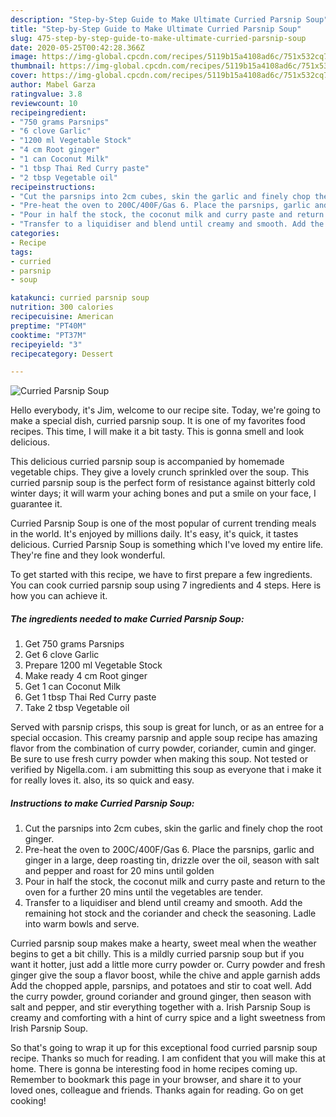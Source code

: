 ```yaml
---
description: "Step-by-Step Guide to Make Ultimate Curried Parsnip Soup"
title: "Step-by-Step Guide to Make Ultimate Curried Parsnip Soup"
slug: 475-step-by-step-guide-to-make-ultimate-curried-parsnip-soup
date: 2020-05-25T00:42:28.366Z
image: https://img-global.cpcdn.com/recipes/5119b15a4108ad6c/751x532cq70/curried-parsnip-soup-recipe-main-photo.jpg
thumbnail: https://img-global.cpcdn.com/recipes/5119b15a4108ad6c/751x532cq70/curried-parsnip-soup-recipe-main-photo.jpg
cover: https://img-global.cpcdn.com/recipes/5119b15a4108ad6c/751x532cq70/curried-parsnip-soup-recipe-main-photo.jpg
author: Mabel Garza
ratingvalue: 3.8
reviewcount: 10
recipeingredient:
- "750 grams Parsnips"
- "6 clove Garlic"
- "1200 ml Vegetable Stock"
- "4 cm Root ginger"
- "1 can Coconut Milk"
- "1 tbsp Thai Red Curry paste"
- "2 tbsp Vegetable oil"
recipeinstructions:
- "Cut the parsnips into 2cm cubes, skin the garlic and finely chop the root ginger."
- "Pre-heat the oven to 200C/400F/Gas 6. Place the parsnips, garlic and ginger in a large, deep roasting tin, drizzle over the oil, season with salt and pepper and roast for 20 mins until golden"
- "Pour in half the stock, the coconut milk and curry paste and return to the oven for a further 20 mins until the vegetables are tender."
- "Transfer to a liquidiser and blend until creamy and smooth. Add the remaining hot stock and the coriander and check the seasoning. Ladle into warm bowls and serve."
categories:
- Recipe
tags:
- curried
- parsnip
- soup

katakunci: curried parsnip soup 
nutrition: 300 calories
recipecuisine: American
preptime: "PT40M"
cooktime: "PT37M"
recipeyield: "3"
recipecategory: Dessert

---
```



![Curried Parsnip Soup](https://img-global.cpcdn.com/recipes/5119b15a4108ad6c/751x532cq70/curried-parsnip-soup-recipe-main-photo.jpg)

Hello everybody, it's Jim, welcome to our recipe site. Today, we're going to make a special dish, curried parsnip soup. It is one of my favorites food recipes. This time, I will make it a bit tasty. This is gonna smell and look delicious.

This delicious curried parsnip soup is accompanied by homemade vegetable chips. They give a lovely crunch sprinkled over the soup. This curried parsnip soup is the perfect form of resistance against bitterly cold winter days; it will warm your aching bones and put a smile on your face, I guarantee it.

Curried Parsnip Soup is one of the most popular of current trending meals in the world. It's enjoyed by millions daily. It's easy, it's quick, it tastes delicious. Curried Parsnip Soup is something which I've loved my entire life. They're fine and they look wonderful.


To get started with this recipe, we have to first prepare a few ingredients. You can cook curried parsnip soup using 7 ingredients and 4 steps. Here is how you can achieve it.

<!--inarticleads1-->

##### The ingredients needed to make Curried Parsnip Soup:

1. Get 750 grams Parsnips
1. Get 6 clove Garlic
1. Prepare 1200 ml Vegetable Stock
1. Make ready 4 cm Root ginger
1. Get 1 can Coconut Milk
1. Get 1 tbsp Thai Red Curry paste
1. Take 2 tbsp Vegetable oil


Served with parsnip crisps, this soup is great for lunch, or as an entree for a special occasion. This creamy parsnip and apple soup recipe has amazing flavor from the combination of curry powder, coriander, cumin and ginger. Be sure to use fresh curry powder when making this soup. Not tested or verified by Nigella.com. i am submitting this soup as everyone that i make it for really loves it. also, its so quick and easy. 

<!--inarticleads2-->

##### Instructions to make Curried Parsnip Soup:

1. Cut the parsnips into 2cm cubes, skin the garlic and finely chop the root ginger.
1. Pre-heat the oven to 200C/400F/Gas 6. Place the parsnips, garlic and ginger in a large, deep roasting tin, drizzle over the oil, season with salt and pepper and roast for 20 mins until golden
1. Pour in half the stock, the coconut milk and curry paste and return to the oven for a further 20 mins until the vegetables are tender.
1. Transfer to a liquidiser and blend until creamy and smooth. Add the remaining hot stock and the coriander and check the seasoning. Ladle into warm bowls and serve.


Curried parsnip soup makes make a hearty, sweet meal when the weather begins to get a bit chilly. This is a mildly curried parsnip soup but if you want it hotter, just add a little more curry powder or. Curry powder and fresh ginger give the soup a flavor boost, while the chive and apple garnish adds Add the chopped apple, parsnips, and potatoes and stir to coat well. Add the curry powder, ground coriander and ground ginger, then season with salt and pepper, and stir everything together with a. Irish Parsnip Soup is creamy and comforting with a hint of curry spice and a light sweetness from Irish Parsnip Soup. 

So that's going to wrap it up for this exceptional food curried parsnip soup recipe. Thanks so much for reading. I am confident that you will make this at home. There is gonna be interesting food in home recipes coming up. Remember to bookmark this page in your browser, and share it to your loved ones, colleague and friends. Thanks again for reading. Go on get cooking!
